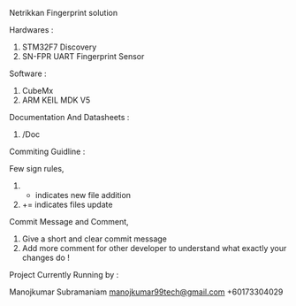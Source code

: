 Netrikkan Fingerprint solution 

Hardwares : 
1. STM32F7 Discovery
2. SN-FPR UART Fingerprint Sensor 

Software : 

1. CubeMx
2. ARM KEIL MDK V5

Documentation And Datasheets :

1. /Doc

Commiting Guidline :

Few sign rules,

1. + indicates new file addition 
2. += indicates files update

Commit Message and Comment,

1. Give a short and clear commit message 
2. Add more comment for other developer to understand what exactly your changes do !

Project Currently Running by :

Manojkumar Subramaniam 
manojkumar99tech@gmail.com
+60173304029
